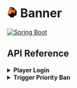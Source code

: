 # [<img src="../.github/icon.png" alt="Fakeplex" width="24" height="24">](../../../) Banner

[![Spring Boot][spring-boot]](https://spring.io/projects/spring-boot)

## API Reference

<details id="player-login">
    <summary><b>Player Login</b></summary>

##### URL

```http request
POST /api/server/login/${playerName}
Content-Type: application/json
```

##### Request Data

| Parameter | Type    | Description              |
|-----------|---------|--------------------------|
| name      | string  | Name of the player       |
| realName  | string  | Real Name of the player  |
| uuid      | string  | UUID of the player       |
| accountId | integer | ID of the player         |
| ip        | string  | IP Address of the player |

##### Example

```json
{
  "name": "KyleException",
  "realName": "KyleException",
  "uuid": "aa7e4742-979d-4bbd-a951-dcab1383aba4",
  "accountId": 1,
  "ip": "0.0.0.0"
}
```

</details>

<details id="trigger-ban">
    <summary><b>Trigger Priority Ban</b></summary>

##### URL

```http request
POST /api/banner/trigger/${playerName}
Content-Type: application/json
```

##### Request Data

| Parameter | Type             | Description         |
|-----------|------------------|---------------------|
| target    | [json](#example) | Targets Information |
| cause     | string           | Cause of trigger    |

##### Example

```json
{
  "target": {
    "name": "KyleException",
    "realName": "KyleException",
    "uuid": "aa7e4742-979d-4bbd-a951-dcab1383aba4",
    "accountId": 1,
    "ip": "0.0.0.0"
  },
  "cause": "JOIN_GAME"
}
```

</details>

[spring-boot]: https://img.shields.io/badge/Spring_Boot-%236DB33F.svg?style=for-the-badge&logo=spring&logoColor=white